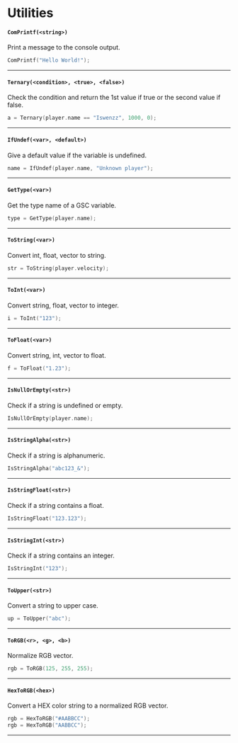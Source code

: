 # Utilities

#### ``ComPrintf(<string>)``
Print a message to the console output.

```c
ComPrintf("Hello World!");
```
<hr>

#### ``Ternary(<condition>, <true>, <false>)``
Check the condition and return the 1st value if true or the second value if false.

```c
a = Ternary(player.name == "Iswenzz", 1000, 0);
```
<hr>

#### ``IfUndef(<var>, <default>)``
Give a default value if the variable is undefined.

```c
name = IfUndef(player.name, "Unknown player");
```
<hr>

#### ``GetType(<var>)``
Get the type name of a GSC variable.

```c
type = GetType(player.name);
```
<hr>

#### ``ToString(<var>)``
Convert int, float, vector to string.

```c
str = ToString(player.velocity);
```
<hr>

#### ``ToInt(<var>)``
Convert string, float, vector to integer.

```c
i = ToInt("123");
```
<hr>

#### ``ToFloat(<var>)``
Convert string, int, vector to float.

```c
f = ToFloat("1.23");
```
<hr>

#### ``IsNullOrEmpty(<str>)``
Check if a string is undefined or empty.

```c
IsNullOrEmpty(player.name);
```
<hr>

#### ``IsStringAlpha(<str>)``
Check if a string is alphanumeric.

```c
IsStringAlpha("abc123_&");
```
<hr>

#### ``IsStringFloat(<str>)``
Check if a string contains a float.

```c
IsStringFloat("123.123");
```
<hr>

#### ``IsStringInt(<str>)``
Check if a string contains an integer.

```c
IsStringInt("123");
```
<hr>

#### ``ToUpper(<str>)``
Convert a string to upper case.

```c
up = ToUpper("abc");
```
<hr>

#### ``ToRGB(<r>, <g>, <b>)``
Normalize RGB vector.

```c
rgb = ToRGB(125, 255, 255);
```
<hr>

#### ``HexToRGB(<hex>)``
Convert a HEX color string to a normalized RGB vector.

```c
rgb = HexToRGB("#AABBCC");
rgb = HexToRGB("AABBCC");
```
<hr>